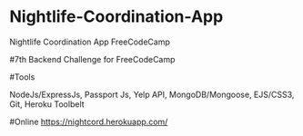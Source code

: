 # Nightlife-Coordination-App
Nightlife Coordination App FreeCodeCamp

#7th Backend Challenge for FreeCodeCamp

#Tools

NodeJs/ExpressJs, Passport Js, Yelp API, MongoDB/Mongoose, EJS/CSS3, Git, Heroku Toolbelt

#Online 
https://nightcord.herokuapp.com/
